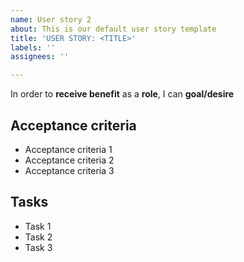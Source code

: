 ```yaml
---
name: User story 2
about: This is our default user story template
title: 'USER STORY: <TITLE>'
labels: ''
assignees: ''

---
```


In order to **receive benefit** as a **role**, I can **goal/desire**

## Acceptance criteria
- Acceptance criteria 1
- Acceptance criteria 2
- Acceptance criteria 3

## Tasks
- Task 1
- Task 2
- Task 3
